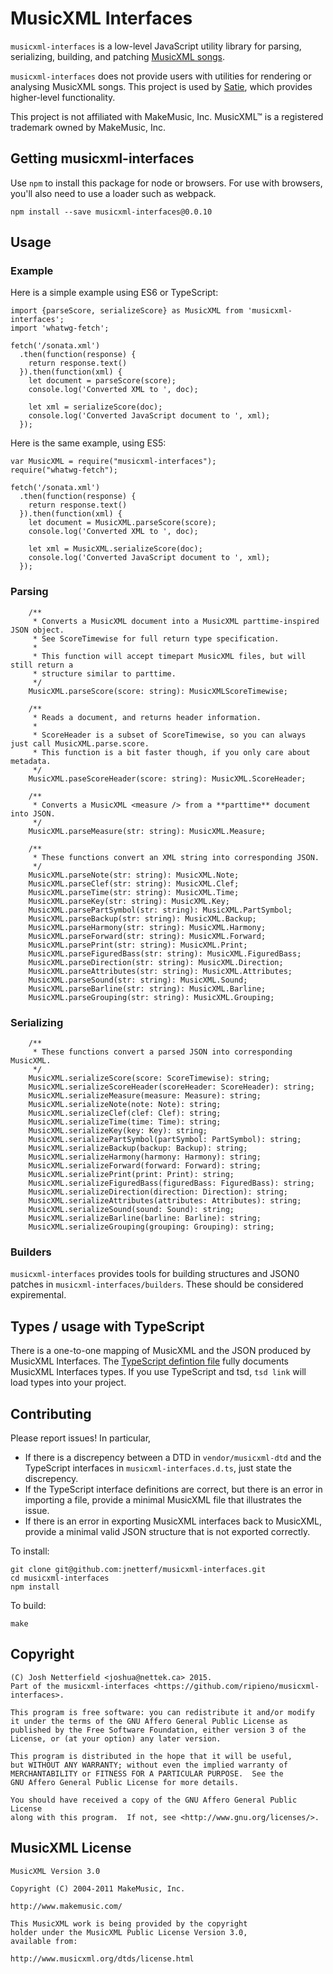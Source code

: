 # MusicXML Interfaces

`musicxml-interfaces` is a low-level JavaScript utility library for parsing, serializing, building, and patching
[MusicXML songs](http://www.musicxml.com/).

`musicxml-interfaces` does not provide users with utilities for rendering or analysing MusicXML songs.
This project is used by [Satie](https://github.com/jnetterf/satie), which provides higher-level functionality.

This project is not affiliated with MakeMusic, Inc. MusicXML™ is a registered trademark owned by MakeMusic, Inc.

## Getting musicxml-interfaces

Use `npm` to install this package for node or browsers.
For use with browsers, you'll also need to use a loader such as webpack.

```
npm install --save musicxml-interfaces@0.0.10
```

## Usage

### Example

Here is a simple example using ES6 or TypeScript:

```
import {parseScore, serializeScore} as MusicXML from 'musicxml-interfaces';
import 'whatwg-fetch';

fetch('/sonata.xml')
  .then(function(response) {
    return response.text()
  }).then(function(xml) {
    let document = parseScore(score);
    console.log('Converted XML to ', doc);

    let xml = serializeScore(doc);
    console.log('Converted JavaScript document to ', xml);
  });
```

Here is the same example, using ES5:

```
var MusicXML = require("musicxml-interfaces");
require("whatwg-fetch");

fetch('/sonata.xml')
  .then(function(response) {
    return response.text()
  }).then(function(xml) {
    let document = MusicXML.parseScore(score);
    console.log('Converted XML to ', doc);

    let xml = MusicXML.serializeScore(doc);
    console.log('Converted JavaScript document to ', xml);
  });
```

### Parsing
```
    /**
     * Converts a MusicXML document into a MusicXML parttime-inspired JSON object.
     * See ScoreTimewise for full return type specification.
     *
     * This function will accept timepart MusicXML files, but will still return a
     * structure similar to parttime.
     */
    MusicXML.parseScore(score: string): MusicXMLScoreTimewise;

    /**
     * Reads a document, and returns header information.
     *
     * ScoreHeader is a subset of ScoreTimewise, so you can always just call MusicXML.parse.score.
     * This function is a bit faster though, if you only care about metadata.
     */
    MusicXML.paseScoreHeader(score: string): MusicXML.ScoreHeader;

    /**
     * Converts a MusicXML <measure /> from a **parttime** document into JSON.
     */
    MusicXML.parseMeasure(str: string): MusicXML.Measure;
    
    /**
     * These functions convert an XML string into corresponding JSON.
     */
    MusicXML.parseNote(str: string): MusicXML.Note;
    MusicXML.parseClef(str: string): MusicXML.Clef;
    MusicXML.parseTime(str: string): MusicXML.Time;
    MusicXML.parseKey(str: string): MusicXML.Key;
    MusicXML.parsePartSymbol(str: string): MusicXML.PartSymbol;
    MusicXML.parseBackup(str: string): MusicXML.Backup;
    MusicXML.parseHarmony(str: string): MusicXML.Harmony;
    MusicXML.parseForward(str: string): MusicXML.Forward;
    MusicXML.parsePrint(str: string): MusicXML.Print;
    MusicXML.parseFiguredBass(str: string): MusicXML.FiguredBass;
    MusicXML.parseDirection(str: string): MusicXML.Direction;
    MusicXML.parseAttributes(str: string): MusicXML.Attributes;
    MusicXML.parseSound(str: string): MusicXML.Sound;
    MusicXML.parseBarline(str: string): MusicXML.Barline;
    MusicXML.parseGrouping(str: string): MusicXML.Grouping;
```

### Serializing
```
    /**
     * These functions convert a parsed JSON into corresponding MusicXML.
     */
    MusicXML.serializeScore(score: ScoreTimewise): string;
    MusicXML.serializeScoreHeader(scoreHeader: ScoreHeader): string;
    MusicXML.serializeMeasure(measure: Measure): string;
    MusicXML.serializeNote(note: Note): string;
    MusicXML.serializeClef(clef: Clef): string;
    MusicXML.serializeTime(time: Time): string;
    MusicXML.serializeKey(key: Key): string;
    MusicXML.serializePartSymbol(partSymbol: PartSymbol): string;
    MusicXML.serializeBackup(backup: Backup): string;
    MusicXML.serializeHarmony(harmony: Harmony): string;
    MusicXML.serializeForward(forward: Forward): string;
    MusicXML.serializePrint(print: Print): string;
    MusicXML.serializeFiguredBass(figuredBass: FiguredBass): string;
    MusicXML.serializeDirection(direction: Direction): string;
    MusicXML.serializeAttributes(attributes: Attributes): string;
    MusicXML.serializeSound(sound: Sound): string;
    MusicXML.serializeBarline(barline: Barline): string;
    MusicXML.serializeGrouping(grouping: Grouping): string;
```

### Builders

`musicxml-interfaces` provides tools for building structures and JSON0 patches in `musicxml-interfaces/builders`.
These should be considered expiremental.

## Types / usage with TypeScript
There is a one-to-one mapping of MusicXML and the JSON produced by MusicXML Interfaces.
The [TypeScript defintion file](lib/musicxml-interfaces.d.ts) fully documents MusicXML Interfaces types.
If you use TypeScript and tsd, `tsd link` will load types into your project.

## Contributing
Please report issues! In particular,

 - If there is a discrepency between a DTD in `vendor/musicxml-dtd` and the TypeScript interfaces in `musicxml-interfaces.d.ts`, just state the discrepency.
 - If the TypeScript interface definitions are correct, but there is an error in importing a file, provide a minimal MusicXML file that illustrates the issue.
 - If there is an error in exporting MusicXML interfaces back to MusicXML, provide a minimal valid JSON structure that is not exported correctly.

To install:
```
git clone git@github.com:jnetterf/musicxml-interfaces.git
cd musicxml-interfaces
npm install
```

To build:
```
make
```

## Copyright
```
(C) Josh Netterfield <joshua@nettek.ca> 2015.
Part of the musicxml-interfaces <https://github.com/ripieno/musicxml-interfaces>.

This program is free software: you can redistribute it and/or modify
it under the terms of the GNU Affero General Public License as
published by the Free Software Foundation, either version 3 of the
License, or (at your option) any later version.

This program is distributed in the hope that it will be useful,
but WITHOUT ANY WARRANTY; without even the implied warranty of
MERCHANTABILITY or FITNESS FOR A PARTICULAR PURPOSE.  See the
GNU Affero General Public License for more details.

You should have received a copy of the GNU Affero General Public License
along with this program.  If not, see <http://www.gnu.org/licenses/>.
```

## MusicXML License
```
MusicXML Version 3.0

Copyright (C) 2004-2011 MakeMusic, Inc.

http://www.makemusic.com/

This MusicXML work is being provided by the copyright
holder under the MusicXML Public License Version 3.0,
available from:

http://www.musicxml.org/dtds/license.html
```
